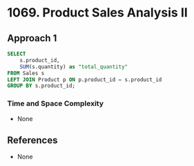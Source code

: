 # 1069. Product Sales Analysis II

## Approach 1

```sql
SELECT
    s.product_id,
    SUM(s.quantity) as "total_quantity"
FROM Sales s
LEFT JOIN Product p ON p.product_id = s.product_id
GROUP BY s.product_id;
```

### Time and Space Complexity
- None

## References
- None